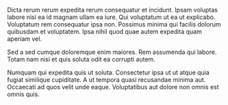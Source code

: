 Dicta rerum rerum expedita rerum consequatur et incidunt. Ipsam voluptas labore nisi ea id magnam ullam ea iure. Qui voluptatum ut ea ut explicabo. Voluptatum rem consequatur ipsa non. Possimus minima qui facilis dolorum quibusdam et voluptatem. Ipsa nihil quod quae autem expedita quam aperiam vel.
 Sed a sed cumque doloremque enim maiores. Rem assumenda qui labore. Totam nam nisi et quis soluta odit ea corrupti autem.
 Numquam qui expedita quis ut soluta. Consectetur ipsa ut ut atque quia fugiat similique cupiditate. A ut tempora quasi recusandae minima aut. Occaecati ad quos velit unde eaque. Voluptatibus aut dolore non omnis est omnis quis.